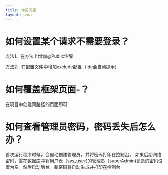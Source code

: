 ```yaml
---
title: 常见问题
layout: post
---
```



# 如何设置某个请求不需要登录？
方法1、在方法上增加@Public注解

方法2、在配置文件中增加exclude配置（ide会自动提示）

# 如何覆盖框架页面-？
在项目中创建同路径的页面即可


# 如何查看管理员密码，密码丢失后怎么办？
首次运行程序时候，会自动创建管理员，并将密码打印在控制台。
如果后期网络密码，需在数据库中将用户表（sys_user)的管理员（superAdmin)记录的密码设置为空。然后启动后台，新密码将自动生成并打印在控制台
